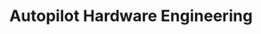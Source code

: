 ---
title: Autopilot Hardware Engineering
tag: Co-op
description: 
img: Media/job_panels/TeslaPanel.png
external_url: 
---